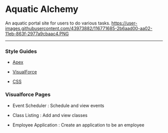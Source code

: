 # **Aquatic Alchemy**

An aquatic portal site for users to do various tasks.
https://user-images.githubusercontent.com/43973882/116771685-2b6aad00-aa02-11eb-863f-2977a9cbaac4.PNG
____

### **Style Guides**
 * [Apex](files/StyleGuides/apex.cls)
 
 * [VisualForce](files/StyleGuides/visualForce.page)
 
 * [CSS](files/StyleGuides/css.css)

### **Visualforce Pages**

 * Event Scheduler : Schedule and view events
 
 * Class Listing : Add and view classes

 * Employee Application : Create an application to be an employee

